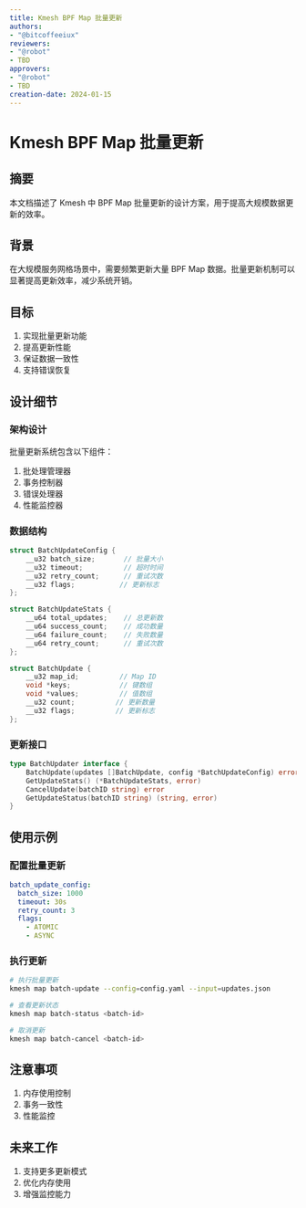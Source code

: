 ```yaml
---
title: Kmesh BPF Map 批量更新
authors:
- "@bitcoffeeiux"
reviewers:
- "@robot"
- TBD
approvers:
- "@robot"
- TBD
creation-date: 2024-01-15
---
```


# Kmesh BPF Map 批量更新

## 摘要

本文档描述了 Kmesh 中 BPF Map 批量更新的设计方案，用于提高大规模数据更新的效率。

## 背景

在大规模服务网格场景中，需要频繁更新大量 BPF Map 数据。批量更新机制可以显著提高更新效率，减少系统开销。

## 目标

1. 实现批量更新功能
2. 提高更新性能
3. 保证数据一致性
4. 支持错误恢复

## 设计细节

### 架构设计

批量更新系统包含以下组件：

1. 批处理管理器
2. 事务控制器
3. 错误处理器
4. 性能监控器

### 数据结构

```c
struct BatchUpdateConfig {
    __u32 batch_size;       // 批量大小
    __u32 timeout;          // 超时时间
    __u32 retry_count;      // 重试次数
    __u32 flags;           // 更新标志
};

struct BatchUpdateStats {
    __u64 total_updates;    // 总更新数
    __u64 success_count;    // 成功数量
    __u64 failure_count;    // 失败数量
    __u64 retry_count;      // 重试次数
};

struct BatchUpdate {
    __u32 map_id;          // Map ID
    void *keys;            // 键数组
    void *values;          // 值数组
    __u32 count;          // 更新数量
    __u32 flags;          // 更新标志
};
```

### 更新接口

```go
type BatchUpdater interface {
    BatchUpdate(updates []BatchUpdate, config *BatchUpdateConfig) error
    GetUpdateStats() (*BatchUpdateStats, error)
    CancelUpdate(batchID string) error
    GetUpdateStatus(batchID string) (string, error)
}
```

## 使用示例

### 配置批量更新

```yaml
batch_update_config:
  batch_size: 1000
  timeout: 30s
  retry_count: 3
  flags:
    - ATOMIC
    - ASYNC
```

### 执行更新

```bash
# 执行批量更新
kmesh map batch-update --config=config.yaml --input=updates.json

# 查看更新状态
kmesh map batch-status <batch-id>

# 取消更新
kmesh map batch-cancel <batch-id>
```

## 注意事项

1. 内存使用控制
2. 事务一致性
3. 性能监控

## 未来工作

1. 支持更多更新模式
2. 优化内存使用
3. 增强监控能力 